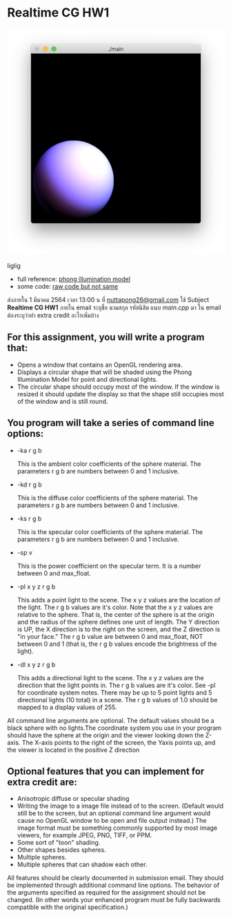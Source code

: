 # Realtime CG HW1

![finished as a try](public/screenshot-1.png)

liglig
- full reference: [phong illumination model](https://andyzeng.github.io/basicshading)
- some code: [raw code but not same](https://github.com/emmiehe/basic-shading/blob/master/src/shading.cpp)

ส่งภายใน 1 มีนาคม 2564 เวลา 13:00 น ที่ [nuttapong26@gmail.com](mailto:nuttapong26@gmail.com)
ใช้ Subject __Realtime CG HW1__ ภายใน email ระบุชื่อ นามสกุล รหัสนิสิต 
แนบ _main.cpp_ มา ใน email 
ต้องระบุว่าทำ extra credit อะไรเพิ่มบ้าง   

## For this assignment, you will write a program that: 
- Opens a window that contains an OpenGL rendering area. 
- Displays a circular shape that will be shaded using the Phong Illumination Model for point and directional lights. 
- The circular shape should occupy most of the window. If the window is resized it should update the display so that the shape still occupies most of the window and is still round. 

## You program will take a series of command line options: 

- -ka r g b 
  
  This is the ambient color coefficients of the sphere material. The parameters r g b are numbers between 0 and 1 inclusive. 

- -kd r g b 
  
  This is the diffuse color coefficients of the sphere material. The parameters r g b are numbers between 0 and 1 inclusive. 

- -ks r g b 

  This is the specular color coefficients of the sphere material. The parameters r g b are numbers between 0 and 1 inclusive. 

- -sp v 

  This is the power coefficient on the specular term. It is a number between 0 and max_float. 

- -pl x y z r g b 

  This adds a point light to the scene. The x y z values are the location of the light. The r g b values are it's color. Note that the x y z values are relative to the sphere. That is, the center of the sphere is at the origin and the radius of the sphere defines one unit of length. The Y direction is UP, the X direction is to the right on the screen, and the Z direction is "in your face." The r g b value are between 0 and max_float, NOT between 0 and 1 (that is, the r g b values encode the brightness of the light). 

- -dl x y z r g b 

  This adds a directional light to the scene. The x y z values are the direction that the light points in. The r g b values are it's color. See -pl for coordinate system notes. There may be up to 5 point lights and 5 directional lights (10 total) in a scene. The r g b values of 1.0 should be mapped to a display values of 255. 
 
All command line arguments are optional. The default values should be a black sphere with no lights.The coordinate system you use in your program should have the sphere at the origin and the viewer looking down the Z-axis. The X-axis points to the right of the screen, the Yaxis points up, and the viewer is located in the positive Z direction 
 
## Optional features that you can implement for extra credit are: 
- Anisotropic diffuse or specular shading 
- Writing the image to a image file instead of to the screen. (Default would still be to the screen, but an optional command line argument would cause no OpenGL window to be open and file output instead.) The image format must be something commonly supported by most image viewers, for example JPEG, PNG, TIFF, or PPM. 
- Some sort of "toon" shading. 
- Other shapes besides spheres. 
- Multiple spheres. 
- Multiple spheres that can shadow each other. 

All features should be clearly documented in submission email. They should be implemented through additional command line options. The behavior of the arguments specified as required for the assignment should not be changed. (In other words your enhanced program must be fully backwards compatible with the original specification.) 
 
